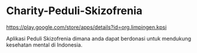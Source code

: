 # Charity-Peduli-Skizofrenia
 
https://play.google.com/store/apps/details?id=org.limpingen.kpsi

Aplikasi Peduli Skizofrenia dimana anda dapat berdonasi untuk mendukung kesehatan mental di Indonesia.

